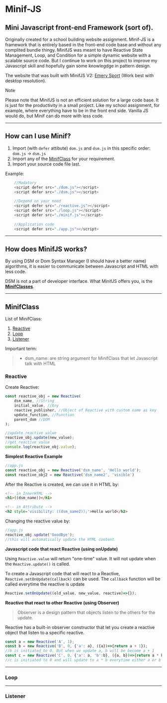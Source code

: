 # Minif-JS

## Mini Javascript front-end Framework (sort of).

Originally created for a school building website assignment. Minif-JS is a framework that is entirely based in the front-end code base and without any complited bundle thingy.
MinifJS was meant to have Reactive State Management, Loop, and Condition for a simple dynamic website with a scalable source code. But I continue to work on this project to improve my Javascript skill and hopefully gain some knowlegdge in pattern design.

The website that was built with MinifJS V2: [Emery Sport](https://emerysport.netlify.app) (Work best with desktop resolution).

> [!NOTE]
> Please note that MinifJS is not an efficient solution for a large code base. It is just for the productivity in a small project. Like my school assignment, for example, where everything have to be in the front end side. Vanilla JS would do, but Minif can do more with less code.

---

## How can I use Minif?

1. Import (with `defer` attibute) `dom.js` and `dsm.js` in this specific order: `dom.js` $\rightarrow$ `dsm.js`
2. Import any of the [MinifClass](#MinifClass) for your requirement.
3. Import your source code file last.

Example:

```js
    //Madatory
    <script defer src="./dom.js"></script>
    <script defer src="./dsm.js"></script>
    
    //Depend on your need
    <script defer src="./reactive.js"></script>
    <script defer src="./loop.js"></script>
    <script defer src="./minif.js"></script>
    
    //Application code
    <script defer src="./app.js"></script>
```

---

## How does MinifJS works?
By using DSM or Dom Syntax Manager (I should have a better name) algorithms, it is easier to communicate between Javascript and HTML with less code.

DSM is not a part of developer interface. What MinifJS offers you, is the [**MinifClasses**](#MinifClass).

---

## MinifClass
List of MinifClass:
1. [Reactive](#Reactive)
2. [Loop](#Loop)
3. [Listener](#Listener)

Important term:
> - dsm_name: are string argument for MinifClass that let Javascript talk with HTML

### Reactive
Create Reactive:
```js
const reactive_obj = new Reactive(
    dsm_name, //String
    initial_value, //Any
    reactive_publisher, //Object of Reactive with custom name as key
    update_function, //Function
    parent_dom //DOM
);

//update reactive value
reactive_obj.update(new_value);
//get reactive value
console.log(reactive_obj.value);
```
**Simplest Reactive Example**

```js
//app.js
const reactive_obj = new Reactive('dsm_name', 'Hello world');
const reactive_obj2 = new Reactive('dsm_name2', 'visible')
```

After the Reactive is created, we can use it in HTML by:
```html
<!-- in InnerHTML -->
<h1>((dsm_name))</h1>

<!-- in Attribute -->
<h2 style='visibility: ((dsm_name2));'>Hello world</h2>
```

Changing the reactive value by:
```js
//app.js
reactive_obj.update('GoodBye');
//this will automatically update the HTML content
```

**Javascript code that react Reactive (using onUpdate)**

Using `Reactive.value` will return "one-time" value. It will not update when the `Reactive.update()` is called.

To create a Javascript code that will react to a Reactive, `Reactive.setOnUpdate(callback)` can be used. The `callback` function will be called everytime the reactive is update

```js
Reactive.setOnUpdate((old_value, new_value, reactive)=>{});
```

**Reactive that react to other Reactive (using Observer)**

>Observer is a design pattern that objects listen to the others for the update.

Reactive has a built-in observer constructor that let you create a reactive object that listen to a specific reactive.

```js
const a = new Reactive('A', 1);
const b = new Reactive('B', 0, {'a': a}, ({a})=>{return a + 1});
//b is initiated to 0. But when we update a, b will be become a + 1
const c = new Reactive('C', 0, {'a': a, 'b':b}, ({a, b})=>{return a * b});
//c is initiated to 0 and will update to a * b everytime either a or b is update.
```

---
### Loop
---
### Listener
